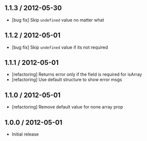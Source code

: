 ## 1.1.3 / 2012-05-30

  - [bug fix] Skip `undefined` value no matter what



## 1.1.2 / 2012-05-01

  - [bug fix] Skip `undefined` value if its not required



## 1.1.1 / 2012-05-01

  - [refactoring] Returns error only if the field is required for isArray
  - [refactoring] Use default structure to show error msgs



## 1.1.0 / 2012-05-01

  - [refactoring] Remove default value for none array prop



## 1.0.0 / 2012-05-01

  - Initial release